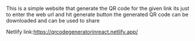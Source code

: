 This is a simple website that generate the QR code for the given link
its just to enter the web url and hit generate button the generated 
QR code can be downloaded and can be used to share 

Netlify link:https://qrcodegeneratorinreact.netlify.app/
